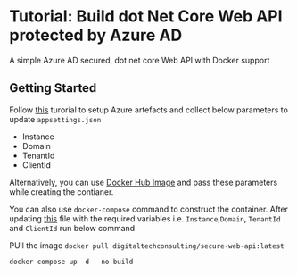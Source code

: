 # Tutorial: Build dot Net Core Web API protected by Azure AD
A simple Azure AD secured, dot net core Web API with Docker support

## Getting Started

Follow [this](https://www.youtube.com/watch?v=srJZCCvst8o&t=78s) turorial to setup Azure artefacts and collect below parameters to update `appsettings.json` 
   - Instance 
   - Domain
   - TenantId
   - ClientId

Alternatively, you can use [Docker Hub Image](https://hub.docker.com/repository/docker/digitaltechconsulting/secure-web-api) and pass these parameters while creating the contianer.

You can also use `docker-compose` command to construct the container.  After updating [this](https://github.com/digitaltechconsulting/dot-net-core-secure-webapi-azure-ad-docker-support/blob/master/docker-compose.yml) file with the required variables i.e. `Instance`,`Domain`, `TenantId` and `ClientId` run below command

PUll the image
`
docker pull digitaltechconsulting/secure-web-api:latest
`

`
docker-compose up -d --no-build
`

